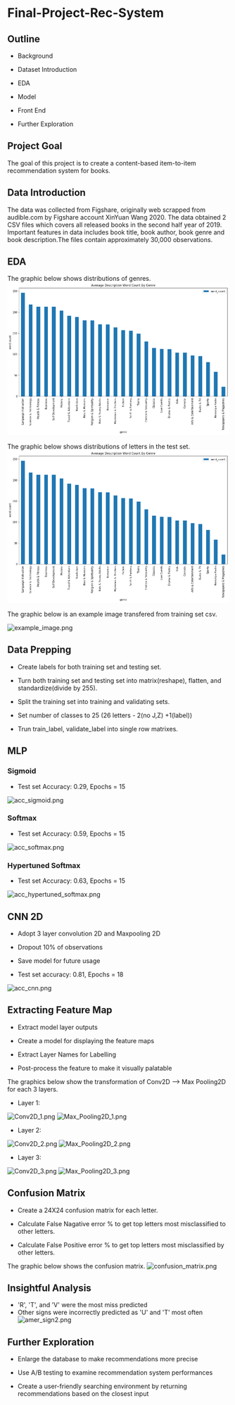 # Final-Project-Rec-System

## Outline

- Background

- Dataset Introduction

- EDA

- Model

- Front End

- Further Exploration

## Project Goal

The goal of this project is to create a content-based item-to-item recommendation system for books. 

## Data Introduction

The data was collected from Figshare, originally web scrapped from audible.com by Figshare account XinYuan Wang 2020. The data obtained 2 CSV files which covers all released books in the second half year of 2019. Important features in data includes book title, book author, book genre and book description.The files contain approximately 30,000 observations. 

## EDA

The graphic below shows distributions of genres.
![Average_description_word_count_by_genre.png](Pictures/Average_description_word_count_by_genre.png)

The graphic below shows distributions of letters in the test set.
![Average_description_word_count_by_genre.png](Pictures/Average_description_word_count_by_genre.png)

The graphic below is an example image transfered from training set csv.

![example_image.png](Pictures/example_image.png)

## Data Prepping

- Create labels for both training set and testing set.

- Turn both training set and testing set into matrix(reshape), flatten, and standardize(divide by 255).

- Split the training set into training and validating sets.

- Set number of classes to 25 (26 letters - 2(no J,Z) +1(label))

- Trun train_label, validate_label into single row matrixes.

## MLP

### Sigmoid

- Test set Accuracy: 0.29, Epochs = 15

![acc_sigmoid.png](Pictures/acc_sigmoid.png)

### Softmax

- Test set Accuracy: 0.59, Epochs = 15

![acc_softmax.png](Pictures/acc_softmax.png)

### Hypertuned Softmax

- Test set Accuracy: 0.63, Epochs = 15

![acc_hypertuned_softmax.png](Pictures/acc_hypertuned_softmax.png)

## CNN 2D

- Adopt 3 layer convolution 2D and Maxpooling 2D

- Dropout 10% of observations

- Save model for future usage

- Test set accuracy: 0.81, Epochs = 18

![acc_cnn.png](Pictures/acc_cnn.png)

## Extracting Feature Map

- Extract model layer outputs

- Create a model for displaying the feature maps

- Extract Layer Names for Labelling

- Post-process the feature to make it visually palatable
 
 The graphics below show the transformation of Conv2D --> Max Pooling2D for each 3 layers.
 
 - Layer 1:
 
 ![Conv2D_1.png](Pictures/Conv2D_1.png)
 ![Max_Pooling2D_1.png](Pictures/Max_Pooling2D_1.png)
 
 - Layer 2:
 
 ![Conv2D_2.png](Pictures/Conv2D_2.png)
 ![Max_Pooling2D_2.png](Pictures/Max_Pooling2D_2.png)
 
 - Layer 3:
 
 ![Conv2D_3.png](Pictures/Conv2D_3.png)
 ![Max_Pooling2D_3.png](Pictures/Max_Pooling2D_3.png)
 
 ## Confusion Matrix
 
 - Create a 24X24 confusion matrix for each letter.
 
 - Calculate False Nagative error % to get top letters most misclassified to other letters.
 
 - Calculate False Positive error % to get top letters most misclassified by other letters.
 
 The graphic below shows the confusion matrix.
 ![confusion_matrix.png](Pictures/confusion_matrix.png)
 
 ## Insightful Analysis
 
 - 'R', 'T', and 'V' were the most miss predicted
 - Other signs were incorrectly predicted as 'U' and 'T' most often
 ![amer_sign2.png](Pictures/amer_sign2.png)
 
 ## Further Exploration
 
- Enlarge the database to make recommendations more precise

- Use A/B testing to examine recommendation system performances

- Create a user-friendly searching environment by returning recommendations based on the closest input 


